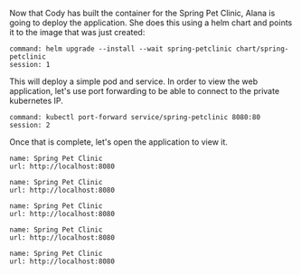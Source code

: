 Now that Cody has built the container for the Spring Pet Clinic, Alana is going to deploy the application.  She does this using a helm chart and points it to the image that was just created:


```terminal:execute
command: helm upgrade --install --wait spring-petclinic chart/spring-petclinic
session: 1
```

This will deploy a simple pod and service.  In order to view the web application, let's use port forwarding to be able to connect to the private kubernetes IP.

```terminal:execute
command: kubectl port-forward service/spring-petclinic 8080:80
session: 2
```

Once that is complete, let's open the application to view it.

```dashboard:create-dashboard
name: Spring Pet Clinic
url: http://localhost:8080
```


```dashboard:create-dashboard
name: Spring Pet Clinic
url: http://localhost:8080
```


```dashboard:create-dashboard
name: Spring Pet Clinic
url: http://localhost:8080
```


```dashboard:create-dashboard
name: Spring Pet Clinic
url: http://localhost:8080
```

```dashboard:create-dashboard
name: Spring Pet Clinic
url: http://localhost:8080
```
